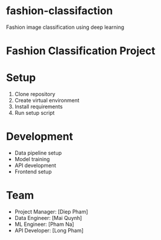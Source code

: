 # fashion-classifaction
 Fashion image classification using deep learning
# Fashion Classification Project

# Setup
1. Clone repository
2. Create virtual environment
3. Install requirements
4. Run setup script

# Development
- Data pipeline setup
- Model training
- API development
- Frontend setup

# Team
- Project Manager: [Diep Pham]
- Data Engineer: [Mai Quynh]
- ML Engineer: [Pham Na]
- API Developer: [Long Pham]